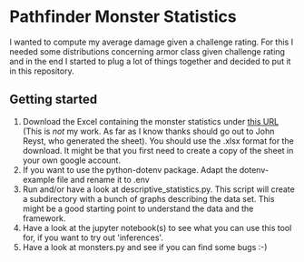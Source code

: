 # Pathfinder Monster Statistics

I wanted to compute my average damage given a challenge rating. For this I needed some distributions concerning armor class given challenge rating and in the end I started to plug a lot of things together and decided to put it in this repository.

## Getting started

1. Download the Excel containing the monster statistics under [this URL](https://docs.google.com/spreadsheets/d/1StTeUz_ZBU3pNlW120msjUX34p9cs7kqQbZ2Ym7cSBE/edit#gid=125506564) (This is _not_ my work. As far as I know thanks should go out to John Reyst, who generated the sheet). You should use the .xlsx format for the download. It might be that you first need to create a copy of the sheet in your own google account.
2. If you want to use the python-dotenv package. Adapt the dotenv-example file and rename it to .env
3. Run and/or have a look at descriptive_statistics.py. This script will create a subdirectory with a bunch of graphs describing the data set. This might be a good starting point to understand the data and the framework.
4. Have a look at the jupyter notebook(s) to see what you can use this tool for, if you want to try out 'inferences'.
5. Have a look at monsters.py and see if you can find some bugs :-)

